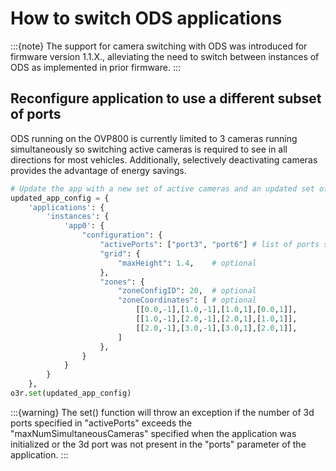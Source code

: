 # How to switch ODS applications

:::{note}
The support for camera switching with ODS was introduced for firmware version 1.1.X., alleviating the need to switch between instances of ODS as implemented in prior firmware.
:::

## Reconfigure application to use a different subset of ports

ODS running on the OVP800 is currently limited to 3 cameras running simultaneously so switching active cameras is required to see in all directions for most vehicles. Additionally, selectively deactivating cameras provides the advantage of energy savings. 


```py title="Application active camera changes"
# Update the app with a new set of active cameras and an updated set of zones
updated_app_config = {
    'applications': {
        'instances': {
            'app0': {
                "configuration": {
                    "activePorts": ["port3", "port6"] # list of ports should include port6 (the IMU)
                    "grid": {
                        "maxHeight": 1.4,    # optional
                    },
                    "zones": {
                        "zoneConfigID": 20,  # optional
                        "zoneCoordinates": [ # optional
                            [[0.0,-1],[1.0,-1],[1.0,1],[0.0,1]],
                            [[1.0,-1],[2.0,-1],[2.0,1],[1.0,1]],
                            [[2.0,-1],[3.0,-1],[3.0,1],[2.0,1]],
                        ]
                    },
                }
            }
        }
    },
o3r.set(updated_app_config)

```

:::{warning}
The set() function will throw an exception if the number of 3d ports specified in "activePorts" exceeds the "maxNumSimultaneousCameras" specified when the application was initialized or the 3d port was not present in the "ports" parameter of the application.
:::

